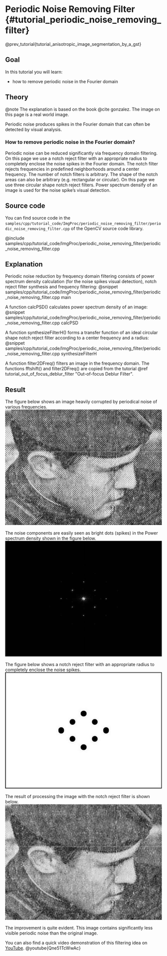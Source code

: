 Periodic Noise Removing Filter {#tutorial_periodic_noise_removing_filter}
==========================

@prev_tutorial{tutorial_anisotropic_image_segmentation_by_a_gst}

Goal
----

In this tutorial you will learn:

-   how to remove periodic noise in the Fourier domain

Theory
------

@note The explanation is based on the book @cite gonzalez. The image on this page is a real world image.

Periodic noise produces spikes in the Fourier domain that can often be detected by visual analysis.

### How to remove periodic noise in the Fourier domain?

Periodic noise can be reduced significantly via frequency domain filtering. On this page we use a notch reject filter with an appropriate radius to completely enclose the noise spikes in the Fourier domain. The notch filter rejects frequencies in predefined neighborhoods around a center frequency. The number of notch filters is arbitrary. The shape of the notch areas can also be arbitrary (e.g. rectangular or circular). On this page we use three circular shape notch reject filters. Power spectrum densify of an image is used for the noise spike’s visual detection.

Source code
-----------

You can find source code in the `samples/cpp/tutorial_code/ImgProc/periodic_noise_removing_filter/periodic_noise_removing_filter.cpp` of the OpenCV source code library.

@include samples/cpp/tutorial_code/ImgProc/periodic_noise_removing_filter/periodic_noise_removing_filter.cpp

Explanation
-----------

Periodic noise reduction by frequency domain filtering consists of power spectrum density calculation (for the noise spikes visual detection), notch reject filter synthesis and frequency filtering:
@snippet samples/cpp/tutorial_code/ImgProc/periodic_noise_removing_filter/periodic_noise_removing_filter.cpp main

A function calcPSD() calculates power spectrum density of an image:
@snippet samples/cpp/tutorial_code/ImgProc/periodic_noise_removing_filter/periodic_noise_removing_filter.cpp calcPSD

A function synthesizeFilterH() forms a transfer function of an ideal circular shape notch reject filter according to a center frequency and a radius:
@snippet samples/cpp/tutorial_code/ImgProc/periodic_noise_removing_filter/periodic_noise_removing_filter.cpp synthesizeFilterH

A function filter2DFreq() filters an image in the frequency domain. The functions fftshift() and filter2DFreq() are copied from the tutorial @ref tutorial_out_of_focus_deblur_filter "Out-of-focus Deblur Filter".

Result
------

The figure below shows an image heavily corrupted by periodical noise of various frequencies.
![Image corrupted by periodic noise](images/period_input.jpg)

The noise components are easily seen as bright dots (spikes) in the Power spectrum density shown in the figure below.
![Power spectrum density showing periodic noise](images/period_psd.jpg)

The figure below shows a notch reject filter with an appropriate radius to completely enclose the noise spikes.
![Notch reject filter](images/period_filter.jpg)

The result of processing the image with the notch reject filter is shown below.
![Result of filtering](images/period_output.jpg)

The improvement is quite evident. This image contains significantly less visible periodic noise than the original image.

You can also find a quick video demonstration of this filtering idea on [YouTube](https://youtu.be/Qne51TcWwAc).
@youtube{Qne51TcWwAc}
